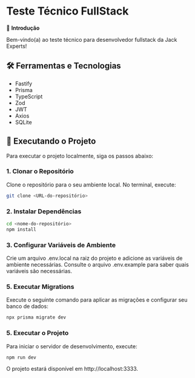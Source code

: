 # Teste Técnico FullStack

👋 **Introdução**

Bem-vindo(a) ao teste técnico para desenvolvedor fullstack da Jack Experts!

## 🛠️ Ferramentas e Tecnologias

- Fastify
- Prisma
- TypeScript
- Zod
- JWT
- Axios
- SQLite

## 🚀 Executando o Projeto

Para executar o projeto localmente, siga os passos abaixo:

### 1. Clonar o Repositório

Clone o repositório para o seu ambiente local. No terminal, execute:

```bash
git clone <URL-do-repositório>
```

### 2. Instalar Dependências

```bash
cd <nome-do-repositório>
npm install
```

### 3. Configurar Variáveis de Ambiente

Crie um arquivo .env.local na raiz do projeto e adicione as variáveis de ambiente necessárias. Consulte o arquivo .env.example para saber quais variáveis são necessárias.

### 5. Executar Migrations

Execute o seguinte comando para aplicar as migrações e configurar seu banco de dados:

```bash
npx prisma migrate dev
```

### 5. Executar o Projeto
Para iniciar o servidor de desenvolvimento, execute:

```bash
npm run dev
```

O projeto estará disponível em http://localhost:3333.
